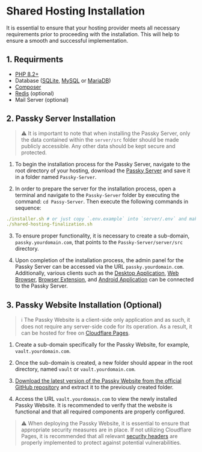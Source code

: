 # Shared Hosting Installation
It is essential to ensure that your hosting provider meets all necessary requirements prior to proceeding with the installation. This will help to ensure a smooth and successful implementation.

## 1. Requirments

- [PHP 8.2+](https://php.net)
- Database ([SQLite](https://www.sqlite.org/index.html), [MySQL](https://www.mysql.com/) or [MariaDB](https://mariadb.org/))
- [Composer](https://getcomposer.org/)
- [Redis](https://redis.io/) (optional)
- Mail Server (optional)

## 2. Passky Server Installation

> ⚠️ It is important to note that when installing the Passky Server, only the data contained within the `server/src` folder should be made publicly accessible. Any other data should be kept secure and protected.

1. To begin the installation process for the Passky Server, navigate to the root directory of your hosting, download the [Passky Server](https://github.com/Rabbit-Company/Passky-Server) and save it in a folder named `Passky-Server`.

2. In order to prepare the server for the installation process, open a terminal and navigate to the `Passky-Server` folder by executing the command: `cd Passy-Server`. Then execute the following commands in sequence:
```yaml
./installer.sh # or just copy `.env.example` into `server/.env` and make the proper changes that suit you.
./shared-hosting-finalization.sh 
```

3. To ensure proper functionality, it is necessary to create a sub-domain, `passky.yourdomain.com`, that points to the `Passky-Server/server/src` directory.

4. Upon completion of the installation process, the admin panel for the Passky Server can be accessed via the URL `passky.yourdomain.com`. Additionally, various clients such as the [Desktop Application](https://github.com/Rabbit-Company/Passky-Desktop), [Web Browser](https://github.com/Rabbit-Company/Passky-Website), [Browser Extension](https://github.com/Rabbit-Company/Passky-Browser-Extension), and [Android Application](https://github.com/Rabbit-Company/Passky-Android) can be connected to the Passky Server.

## 3. Passky Website Installation (Optional)

> ℹ️ The Passky Website is a client-side only application and as such, it does not require any server-side code for its operation. As a result, it can be hosted for free on [Cloudflare Pages](https://pages.cloudflare.com/).

1. Create a sub-domain specifically for the Passky Website, for example, `vault.yourdomain.com`.

2. Once the sub-domain is created, a new folder should appear in the root directory, named `vault` or `vault.yourdomain.com`.

3. [Download the latest version of the Passky Website from the official GitHub repository](https://github.com/Rabbit-Company/Passky-Website/releases/latest/download/passky-website.zip) and extract it to the previously created folder.

4. Access the URL `vault.yourdomain.com` to view the newly installed Passky Website. It is recommended to verify that the website is functional and that all required components are properly configured.

> ⚠️ When deploying the Passky Website, it is essential to ensure that appropriate security measures are in place. If not utilizing Cloudflare Pages, it is recommended that all relevant [security headers](https://github.com/Rabbit-Company/Passky-Website/blob/main/website/_headers) are properly implemented to protect against potential vulnerabilities.